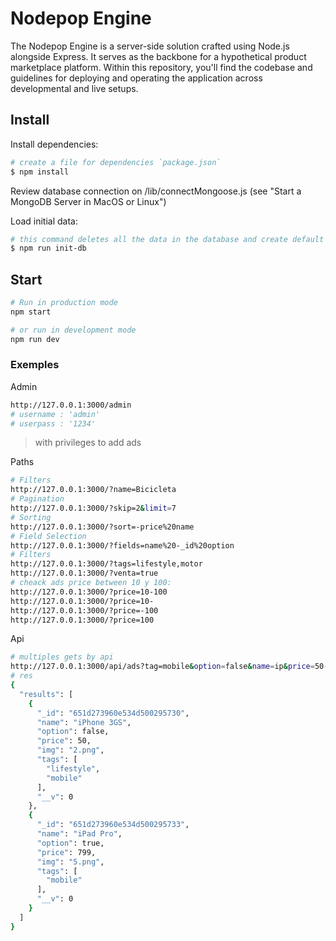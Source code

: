 # Nodepop Engine

The Nodepop Engine is a server-side solution crafted using Node.js alongside Express. It serves as the backbone for a hypothetical product marketplace platform. Within this repository, you'll find the codebase and guidelines for deploying and operating the application across developmental and live setups.

## Install
Install dependencies:
```sh
# create a file for dependencies `package.json`
$ npm install
```

Review database connection on /lib/connectMongoose.js (see "Start a MongoDB Server in MacOS or Linux")

Load initial data:
```sh
# this command deletes all the data in the database and create default data
$ npm run init-db
```

## Start

```sh
# Run in production mode
npm start

# or run in development mode
npm run dev 
```


### Exemples

Admin 
```sh
http://127.0.0.1:3000/admin
# username : 'admin'
# userpass : '1234'
```
> with privileges to add ads

Paths
```sh
# Filters
http://127.0.0.1:3000/?name=Bicicleta
# Pagination
http://127.0.0.1:3000/?skip=2&limit=7
# Sorting
http://127.0.0.1:3000/?sort=-price%20name
# Field Selection
http://127.0.0.1:3000/?fields=name%20-_id%20option
# Filters
http://127.0.0.1:3000/?tags=lifestyle,motor
http://127.0.0.1:3000/?venta=true
# cheack ads price between 10 y 100:
http://127.0.0.1:3000/?price=10-100
http://127.0.0.1:3000/?price=10-
http://127.0.0.1:3000/?price=-100
http://127.0.0.1:3000/?price=100

```
Api

```sh
# multiples gets by api
http://127.0.0.1:3000/api/ads?tag=mobile&option=false&name=ip&price=50-&start=0&limit=2&sort=price
# res
{
  "results": [
    {
      "_id": "651d273960e534d500295730",
      "name": "iPhone 3GS",
      "option": false,
      "price": 50,
      "img": "2.png",
      "tags": [
        "lifestyle",
        "mobile"
      ],
      "__v": 0
    },
    {
      "_id": "651d273960e534d500295733",
      "name": "iPad Pro",
      "option": true,
      "price": 799,
      "img": "5.png",
      "tags": [
        "mobile"
      ],
      "__v": 0
    }
  ]
}
